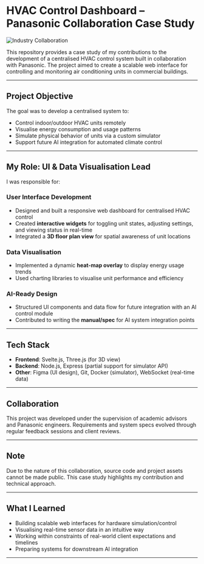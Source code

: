 # HVAC Control Dashboard – Panasonic Collaboration Case Study

![Industry Collaboration](https://img.shields.io/badge/Industry%20Project-Panasonic-blue)

This repository provides a case study of my contributions to the development of a centralised HVAC control system built in collaboration with Panasonic. The project aimed to create a scalable web interface for controlling and monitoring air conditioning units in commercial buildings.

---

## Project Objective

The goal was to develop a centralised system to:
- Control indoor/outdoor HVAC units remotely
- Visualise energy consumption and usage patterns
- Simulate physical behavior of units via a custom simulator
- Support future AI integration for automated climate control

---

## My Role: UI & Data Visualisation Lead

I was responsible for:

### User Interface Development
- Designed and built a responsive web dashboard for centralised HVAC control
- Created **interactive widgets** for toggling unit states, adjusting settings, and viewing status in real-time
- Integrated a **3D floor plan view** for spatial awareness of unit locations

### Data Visualisation
- Implemented a dynamic **heat-map overlay** to display energy usage trends
- Used charting libraries to visualise unit performance and efficiency

### AI-Ready Design
- Structured UI components and data flow for future integration with an AI control module
- Contributed to writing the **manual/spec** for AI system integration points

---

## Tech Stack

- **Frontend**: Svelte.js, Three.js (for 3D view)
- **Backend**: Node.js, Express (partial support for simulator API)
- **Other**: Figma (UI design), Git, Docker (simulator), WebSocket (real-time data)

---

## Collaboration

This project was developed under the supervision of academic advisors and Panasonic engineers. Requirements and system specs evolved through regular feedback sessions and client reviews.

---

## Note

Due to the nature of this collaboration, source code and project assets cannot be made public. This case study highlights my contribution and technical approach.

---

## What I Learned

- Building scalable web interfaces for hardware simulation/control
- Visualising real-time sensor data in an intuitive way
- Working within constraints of real-world client expectations and timelines
- Preparing systems for downstream AI integration

---


